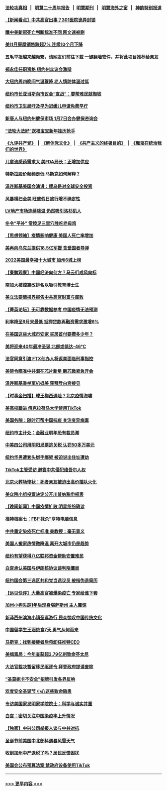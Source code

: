 #### [法轮功真相](https://github.com/gfw-breaker/truth/blob/master/README.md?t=0) &nbsp;&nbsp;|&nbsp;&nbsp; [明慧二十周年报告](https://github.com/gfw-breaker/mh-reports/blob/master/README.md?t=0) &nbsp;&nbsp;|&nbsp;&nbsp;[明慧期刊](https://github.com/gfw-breaker/mh-qikan) &nbsp;&nbsp;|&nbsp;&nbsp; [明慧海外之窗](https://github.com/gfw-breaker/mh-news/blob/master/README.md?t=0) &nbsp;&nbsp;|&nbsp;&nbsp; [神韵特别报道](https://github.com/gfw-breaker/mh-news/blob/master/shenyun.md?t=0)
#### [【新闻看点】中共高官出事？301医院诡异封锁](../pages/nsc412/n13889322.md?t=12221843) 
#### [曝中美新冠死亡判断标准不同 网文速被删](../pages/nsc412/n13889389.md?t=12221843) 
#### [美11月房屋销售跌超7% 连续10个月下降](../pages/nsc412/n13889387.md?t=12221843) 
#### 五毛举报越来越频繁，请网友们前往下载 [一键翻墙软件](https://github.com/gfw-breaker/ssr-accounts)，并将此项目推荐给亲友
#### [郑永佳任职资格 纽约州众议会激辩](../pages/nsc412/n13889420.md?t=12221843) 
#### [大纽约周四晚间气温骤降 老人慎防体温过低](../pages/nsc412/n13889418.md?t=12221843) 
#### [纽约市长亚当斯向市议会“宣战”：要帮难民就掏钱](../pages/nsc412/n13889433.md?t=12221843) 
#### [纽约市卫生局吁及早为迟缓儿申请免费早疗](../pages/nsc412/n13889451.md?t=12221843) 
#### [新唐人与纽约州健保市场 1月7日合办健保咨询会](../pages/nsc412/n13889445.md?t=12221843) 
#### [“法轮大法好”送福宝宝新年挂历抢手](../pages/nsc412/n13889454.md?t=12221843) 
#### [《九评共产党》](https://github.com/begood0513/9ping.md/blob/master/README.md) &nbsp;|&nbsp; [《解体党文化》](../../../../jtdwh.md/blob/master/README.md)  &nbsp;|&nbsp; [《共产主义的终极目的》](../../../../gczydzjmd.md/blob/master/README.md) &nbsp;|&nbsp; [《魔鬼在统治我们的世界》](../../../../mgztzwmdsj.md/blob/master/README.md) 
#### [儿童流感药需求大 美FDA局长：正增加供应](../pages/nsc412/n13889381.md?t=12221843) 
#### [特斯拉股价频频走低 马斯克如何解释？](../pages/nsc412/n13889319.md?t=12221843) 
#### [泽连斯基美国会演讲：援乌是对全球安全投资](../pages/nsc412/n13889343.md?t=12221843) 
#### [风暴横扫全美 旺盛假日旅行增不确定性](../pages/nsc412/n13889385.md?t=12221843) 
#### [LV地产市场连续降温 仍然吸引洛杉矶人](../pages/nsc412/n13889374.md?t=12221843) 
#### [冬令“平补” 常按足三里穴胜吃老母鸡](../pages/nsc412/n13889361.md?t=12221843) 
#### [【思想领袖】疫情影响健康 美国人死亡率增加](../pages/nsc412/n13866609.md?t=12221843) 
#### [美再向乌克兰提供18.5亿军援 含爱国者导弹](../pages/nsc412/n13889284.md?t=12221843) 
#### [2022美国最幸福十大城市 加州6城上榜](../pages/nsc412/n13889279.md?t=12221843) 
#### [【秦鹏观察】中国经济向何方？马云们成风向标](../pages/nsc412/n13889263.md?t=12221843) 
#### [南加大被控篡改排名以吸引教育博士生](../pages/nsc412/n13889326.md?t=12221843) 
#### [美立法要情报界报告中共高官财富与腐败](../pages/nsc412/n13889226.md?t=12221843) 
#### [【菁英论坛】无可靠数据参考 中国疫情无法预测](../pages/nsc412/n13889255.md?t=12221843) 
#### [利率降至9月来最低 抵押贷款再融资需求激增6%](../pages/nsc412/n13889283.md?t=12221843) 
#### [在美国这些大城市安家 买房首付要攒多少年？](../pages/nsc412/n13888050.md?t=12221843) 
#### [美将迎来40年最冷圣诞 北部或低达-46°C](../pages/nsc412/n13889182.md?t=12221843) 
#### [法官同意引渡 FTX创办人将返美面临刑事指控](../pages/nsc412/n13888648.md?t=12221843) 
#### [美禁令瞄准中共潜在芯片新星 鹏芯微紧急开会](../pages/nsc412/n13889181.md?t=12221843) 
#### [泽连斯基乘坐军机抵美 获拜登白宫接见](../pages/nsc412/n13889215.md?t=12221843) 
#### [【时事金扫描】球王梅西遇险？北京疫情海啸](../pages/nsc412/n13889118.md?t=12221843) 
#### [美高校跟进 俄克拉荷马大学禁用TikTok](../pages/nsc412/n13889148.md?t=12221843) 
#### [美国务院：随时可帮中国抗疫 关注变异病毒](../pages/nsc412/n13889183.md?t=12221843) 
#### [纽约市主计处：金融业明年恐有裁员潮](../pages/nsc412/n13888784.md?t=12221843) 
#### [中美四公司用阴阳发票逃关税 认罚50多万美元](../pages/nsc412/n13888733.md?t=12221843) 
#### [纽约华男遭套头绑手绑架 被迫说出住址遭劫](../pages/nsc412/n13888736.md?t=12221843) 
#### [TikTok主管受访 避答中共侵犯维吾尔人权](../pages/nsc412/n13889049.md?t=12221843) 
#### [北京火葬场惨状：死者亲友被迫出高价插队火化](../pages/nsc412/n13889069.md?t=12221843) 
#### [美众院小组投票决定公开川普纳税申报表](../pages/nsc412/n13888907.md?t=12221843) 
#### [【晚间新闻】中国疫情扩散 明星纷纷确诊](../pages/nsc412/n13888906.md?t=12221843) 
#### [推特档案七：FBI“抹杀”亨特电脑信息](../pages/nsc412/n13888824.md?t=12221843) 
#### [中共重定染疫死亡标准 美教授：毫无意义](../pages/nsc412/n13888721.md?t=12221843) 
#### [美国人搬家热情微降温 离开大城市仍是趋势](../pages/nsc412/n13888821.md?t=12221843) 
#### [纽约有望获得八亿联邦资金帮助安置难民](../pages/nsc412/n13888756.md?t=12221843) 
#### [白宫承认美国与伊朗核协议谈判陷僵局](../pages/nsc412/n13888676.md?t=12221843) 
#### [纽约国会第三选区共和党当选议员 被指伪造简历](../pages/nsc412/n13888754.md?t=12221843) 
#### [【远见快评】大量高官被爆染疫亡 专家给谁下套](../pages/nsc412/n13888558.md?t=12221843) 
#### [加州小狗失踪1年后现身堪萨斯州 主人震惊](../pages/nsc412/n13888672.md?t=12221843) 
#### [新泽西州滨海小镇圣诞游行 民众惊叹中国传统文化](../pages/nsc412/n13888728.md?t=12221843) 
#### [中国留学生王涵绝食7天 勇气从何而来](../pages/nsc412/n13888715.md?t=12221843) 
#### [马斯克：找到接替者后将卸任推特CEO](../pages/nsc412/n13888678.md?t=12221843) 
#### [美缉毒局：今年查获超3.79亿剂致命芬太尼](../pages/nsc412/n13888609.md?t=12221843) 
#### [大法官裁决暂留移民驱逐令 拜登政府提请废除](../pages/nsc412/n13888585.md?t=12221843) 
#### [“圣莫妮卡不安全”招牌引发各界反响](../pages/nsc412/n13888683.md?t=12221843) 
#### [欢度安全圣诞节 小心这些致命隐患](../pages/nsc412/n13888671.md?t=12221843) 
#### [专访美国家发明家学院院士：科学与诚实并重](../pages/nsc412/n13888640.md?t=12221843) 
#### [白宫：密切关注中国染疫率上升情况](../pages/nsc412/n13888511.md?t=12221843) 
#### [【独家】中兴公司举报人谈与中共对抗](../pages/nsc412/n13888499.md?t=12221843) 
#### [圣诞节前美国中北部料遇暴风雪天气](../pages/nsc412/n13888606.md?t=12221843) 
#### [收到加州中产退税了吗？居民反馈困扰](../pages/nsc412/n13888605.md?t=12221843) 
#### [美国会公布预算法案 禁政府设备使用TikTok](../pages/nsc412/n13888456.md?t=12221843) 

----
#### [ >>> 更早内容 <<< ](../indexes/nsc412-earlier.md)
